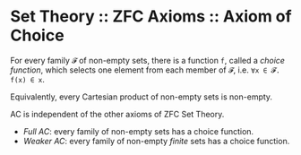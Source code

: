 # Set Theory :: ZFC Axioms :: Axiom of Choice

For every family `𝓕` of non-empty sets, there is a function `f`, called a *choice function*, which selects one element from each member of `𝓕`, i.e. `∀x ∈ 𝓕. f(x) ∈ x`.

Equivalently, every Cartesian product of non-empty sets is non-empty.

AC is independent of the other axioms of ZFC Set Theory.

- *Full AC*: every family of non-empty sets has a choice function.
- *Weaker AC*: every family of non-empty *finite* sets has a choice function. 
